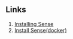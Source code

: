 ## Links ##
1. [Installing Sense](https://www.elastic.co/guide/en/sense/current/installing.html)
2. [Install Sense(docker)](https://github.com/docker-library/kibana/issues/47)
